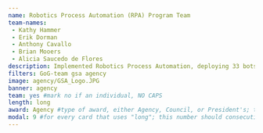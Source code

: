 ```yaml
---
name: Robotics Process Automation (RPA) Program Team
team-names: 
 - Kathy Hammer
 - Erik Dorman
 - Anthony Cavallo
 - Brian Mooers
 - Alicia Saucedo de Flores
description: Implemented Robotics Process Automation, deploying 33 bots that have saved 70,000 work hours across GSA business functions. The team will continue to increase the efficiency of the agency and accelerate RPA adoption government-wide.
filters: GoG-team gsa agency
image: agency/GSA_Logo.JPG
banner: agency
team: yes #mark no if an individual, NO CAPS 
length: long
award: Agency #type of award, either Agency, Council, or President's; this is case sensitive so make sure to match the options listed exactly. This section generates the format of the card
modal: 9 #for every card that uses "long"; this number should consecutively increase and never be the same
---
```

